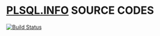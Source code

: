 # [PLSQL.INFO](http://plsql.info) SOURCE CODES

[![Build Status](https://travis-ci.org/plsql/plsql.info.svg?branch=gh-pages)](https://travis-ci.org/plsql/plsql.info)
